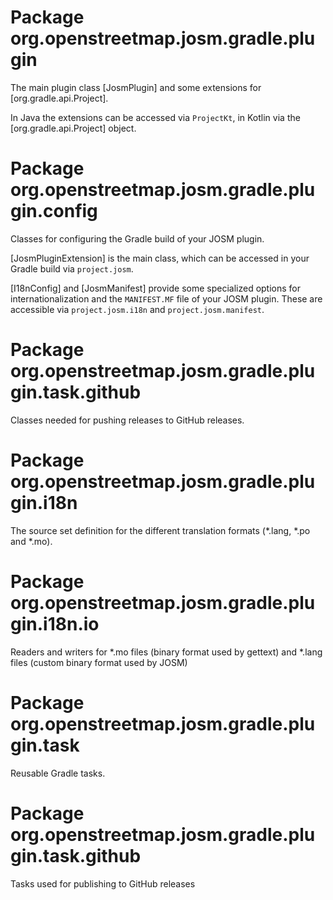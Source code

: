 # Package org.openstreetmap.josm.gradle.plugin

The main plugin class [JosmPlugin] and some extensions for [org.gradle.api.Project].

In Java the extensions can be accessed via `ProjectKt`, in Kotlin via the [org.gradle.api.Project] object.

# Package org.openstreetmap.josm.gradle.plugin.config

Classes for configuring the Gradle build of your JOSM plugin.

[JosmPluginExtension] is the main class, which can be accessed in your Gradle build via `project.josm`.

[I18nConfig] and [JosmManifest] provide some specialized options for internationalization and the `MANIFEST.MF` file of your JOSM plugin. These are accessible via `project.josm.i18n` and `project.josm.manifest`.

# Package org.openstreetmap.josm.gradle.plugin.task.github

Classes needed for pushing releases to GitHub releases.

# Package org.openstreetmap.josm.gradle.plugin.i18n

The source set definition for the different translation formats (*.lang, *.po and *.mo).

# Package org.openstreetmap.josm.gradle.plugin.i18n.io

Readers and writers for *.mo files (binary format used by gettext) and *.lang files (custom binary format used by JOSM)

# Package org.openstreetmap.josm.gradle.plugin.task

Reusable Gradle tasks.

# Package org.openstreetmap.josm.gradle.plugin.task.github

Tasks used for publishing to GitHub releases
